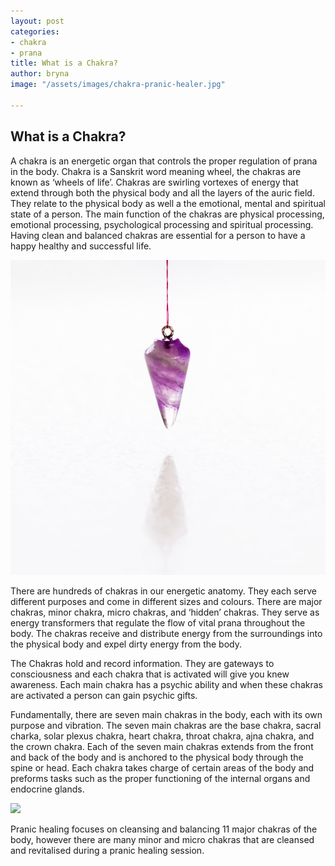 ```yaml
---
layout: post
categories:
- chakra
- prana
title: What is a Chakra?
author: bryna
image: "/assets/images/chakra-pranic-healer.jpg"

---
```

## What is a Chakra?

A chakra is an energetic organ that controls the proper regulation of prana in the body. Chakra is a Sanskrit word meaning wheel, the chakras are known as ‘wheels of life’. Chakras are swirling vortexes of energy that extend through both the physical body and all the layers of the auric field. They relate to the physical body as well a the emotional, mental and spiritual state of a person. The main function of the chakras are physical processing, emotional processing, psychological processing and spiritual processing. Having clean and balanced chakras are essential for a person to have a happy healthy and successful life.

![](/assets/images/chakras.jpg)

There are hundreds of chakras in our energetic anatomy. They each serve different purposes and come in different sizes and colours. There are major chakras, minor chakra, micro chakras, and ‘hidden’ chakras. They serve as energy transformers that regulate the flow of vital prana throughout the body. The chakras receive and distribute energy from the surroundings into the physical body and expel dirty energy from the body.

The Chakras hold and record information. They are gateways to consciousness and each chakra that is activated will give you knew awareness. Each main chakra has a psychic ability and when these chakras are activated a person can gain psychic gifts.

Fundamentally, there are seven main chakras in the body, each with its own purpose and vibration. The seven main chakras are the base chakra, sacral charka, solar plexus chakra, heart chakra, throat chakra, ajna chakra, and the crown chakra. Each of the seven main chakras extends from the front and back of the body and is anchored to the physical body through the spine or head. Each chakra takes charge of certain areas of the body and preforms tasks such as the proper functioning of the internal organs and endocrine glands.

![](https://i.gifer.com/409F.gif)

Pranic healing focuses on cleansing and balancing 11 major chakras of the body, however there are many minor and micro chakras that are cleansed and revitalised during a pranic healing session.